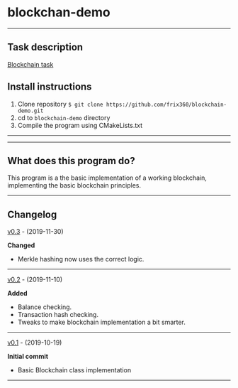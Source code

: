 # blockchan-demo

---
## Task description
[Blockchain task](https://github.com/blockchain-group/Blockchain-technologijos/blob/master/pratybos/2uzduotis-Blockchain.md)
## Install instructions
1. Clone repository ```$ git clone https://github.com/frix360/blockchain-demo.git```
2. cd to ```blockchain-demo``` directory
3. Compile the program using CMakeLists.txt
---

---
## What does this program do?
This program is a the basic implementation of a working blockchain, implementing the basic blockchain principles.

---

## Changelog

[v0.3](https://github.com/frix360/blockchain-demo/releases/tag/v0.3) - (2019-11-30)

**Changed**
- Merkle hashing now uses the correct logic.
---
[v0.2](https://github.com/frix360/blockchain-demo/releases/tag/v0.2) - (2019-11-10)

**Added**
- Balance checking.
- Transaction hash checking.
- Tweaks to make blockchain implementation a bit smarter.

---
[v0.1](https://github.com/frix360/blockchain-demo/releases/tag/v0.1) - (2019-10-19)

**Initial commit**
- Basic Blockchain class implementation 
---
